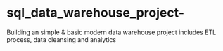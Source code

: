 # sql_data_warehouse_project-
Building an simple &amp; basic modern data warehouse project includes ETL process, data cleansing and analytics
